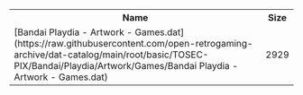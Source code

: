 <table>
<tr><th>Name</th><th>Size</th></tr>
<tr><td>
[Bandai Playdia - Artwork - Games.dat](https://raw.githubusercontent.com/open-retrogaming-archive/dat-catalog/main/root/basic/TOSEC-PIX/Bandai/Playdia/Artwork/Games/Bandai Playdia - Artwork - Games.dat)
</td><td>2929</td></tr>
</table>
